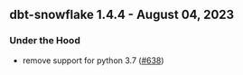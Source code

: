 ## dbt-snowflake 1.4.4 - August 04, 2023

### Under the Hood

- remove support for python 3.7 ([#638](https://github.com/dbt-labs/dbt-snowflake/issues/638))
